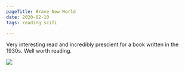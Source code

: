 ```yaml
---
pageTitle: Brave New World
date: 2020-02-10
tags: reading scifi

---
```

Very interesting read and incredibly prescient for a book written in the 1930s. Well worth reading.

![](https://i.gr-assets.com/images/S/compressed.photo.goodreads.com/books/1551151249l/3180338._SY475_.jpg)